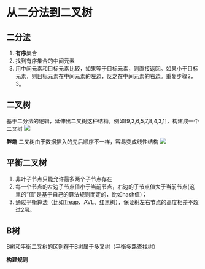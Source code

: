 # 从二分法到二叉树
## 二分法
1. **有序**集合
2. 找到有序集合的中间元素
3. 用中间元素和目标元素比较，如果等于目标元素，则直接返回。如果小于目标元素，则目标元素在中间元素的左边，反之在中间元素的右边。重复步骤2，3。
## 二叉树
基于二分法的逻辑，延伸出二叉树这种结构。例如[9,2,6,5,7,8,4,3,1]，构建成一个二叉树
![](https://cdn.jsdelivr.net/gh/Cubcub1/ImageRepo/obsidian/202210100942173.png)


**弊端**
二叉树由于数据插入的先后顺序不一样，容易变成线性结构
![](https://cdn.jsdelivr.net/gh/Cubcub1/ImageRepo/obsidian/202210100943082.png)


## 平衡二叉树
1. 非叶子节点只能允许最多两个子节点存在
2. 每一个节点的左边子节点值小于当前节点，右边的子节点值大于当前节点(这里的“值”是基于自己的算法规则而定的，比如hash值)；
3. 通过平衡算法（比如[Treap](https://link.zhihu.com/?target=http%3A//baike.baidu.com/item/Treap)、AVL、红黑树），保证树左右节点的高度相差不超过2层。

## B树
B树和平衡二叉树的区别在于B树属于多叉树（平衡多路查找树）

**构建规则**
